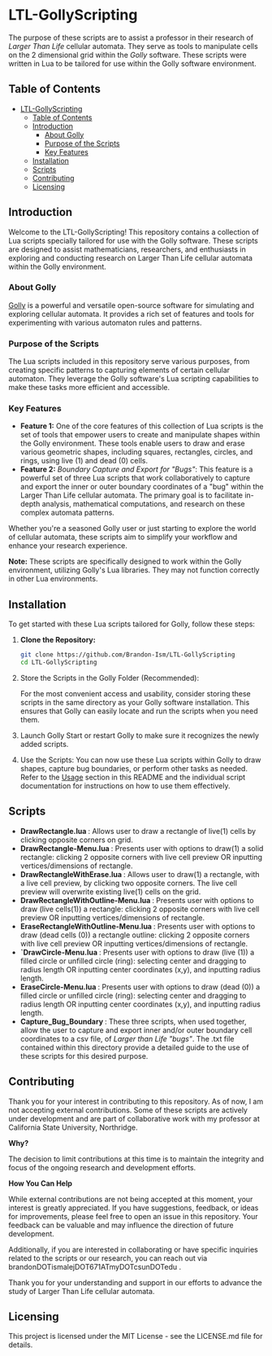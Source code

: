 # LTL-GollyScripting

The purpose of these scripts are to assist a professor in their research of _Larger Than Life_ cellular automata. They serve as tools to manipulate cells on the 2 dimensional grid within the _Golly_ software. These scripts were written in Lua to be tailored for use within the Golly software environment.

## Table of Contents

- [LTL-GollyScripting](#ltl-gollyscripting)
	- [Table of Contents](#table-of-contents)
	- [Introduction](#introduction)
		- [About Golly](#about-golly)
		- [Purpose of the Scripts](#purpose-of-the-scripts)
		- [Key Features](#key-features)
	- [Installation](#installation)
	- [Scripts](#scripts)
	- [Contributing](#contributing)
	- [Licensing](#licensing)

## Introduction

Welcome to the LTL-GollyScripting! This repository contains a collection of Lua scripts specially tailored for use with the Golly software. These scripts are designed to assist mathematicians, researchers, and enthusiasts in exploring and conducting research on Larger Than Life cellular automata within the Golly environment.

### About Golly

[Golly](https://golly.sourceforge.io/) is a powerful and versatile open-source software for simulating and exploring cellular automata. It provides a rich set of features and tools for experimenting with various automaton rules and patterns.

### Purpose of the Scripts

The Lua scripts included in this repository serve various purposes, from creating specific patterns to capturing elements of certain cellular automaton. They leverage the Golly software's Lua scripting capabilities to make these tasks more efficient and accessible.

### Key Features

- **Feature 1:** One of the core features of this collection of Lua scripts is the set of tools that empower users to create and manipulate shapes within the Golly environment. These tools enable users to draw and erase various geometric shapes, including squares, rectangles, circles, and rings, using live (1) and dead (0) cells.
- **Feature 2:** <i>Boundary Capture and Export for "Bugs"</i>: This feature is a powerful set of three Lua scripts that work collaboratively to capture and export the inner or outer boundary coordinates of a "bug" within the Larger Than Life cellular automata. The primary goal is to facilitate in-depth analysis, mathematical computations, and research on these complex automata patterns.

Whether you're a seasoned Golly user or just starting to explore the world of cellular automata, these scripts aim to simplify your workflow and enhance your research experience.

**Note:** These scripts are specifically designed to work within the Golly environment, utilizing Golly's Lua libraries. They may not function correctly in other Lua environments.

## Installation

To get started with these Lua scripts tailored for Golly, follow these steps:

1. **Clone the Repository:**

   ```bash
   git clone https://github.com/Brandon-Ism/LTL-GollyScripting
   cd LTL-GollyScripting
   ```
2. Store the Scripts in the Golly Folder (Recommended):

   For the most convenient access and usability, consider storing these scripts in the same directory as your Golly software installation. This ensures that Golly can easily locate and run the scripts when you need them.
3. Launch Golly
   Start or restart Golly to make sure it recognizes the newly added scripts.
4. Use the Scripts:
   You can now use these Lua scripts within Golly to draw shapes, capture bug boundaries, or perform other tasks as needed. Refer to the [Usage](#usage) section in this README and the individual script documentation for instructions on how to use them effectively.

## Scripts

* <b>DrawRectangle.lua </b>: Allows user to draw a rectangle of live(1) cells by clicking opposite corners on grid.
* <b>DrawRectangle-Menu.lua </b>: Presents user with options to draw(1) a solid rectangle: clicking 2 opposite corners with live cell preview OR inputting vertices/dimensions of rectangle.
* <b>DrawRectangleWithErase.lua </b>: Allows user to draw(1) a rectangle, with a live cell preview, by clicking two opposite corners. The live cell preview will overwrite existing live(1) cells on the grid.
* <b>DrawRectangleWithOutline-Menu.lua </b>: Presents user with options to draw (live cells(1)) a rectangle: clicking 2 opposite corners with live cell preview OR inputting vertices/dimensions of rectangle.
* <b>EraseRectangleWithOutline-Menu.lua </b>: Presents user with options to draw (dead cells (0)) a rectangle outline: clicking 2 opposite corners with live cell preview OR inputting vertices/dimensions of rectangle.
* <b>`DrawCircle-Menu.lua </b>: Presents user with options to draw (live (1)) a filled circle or unfilled circle (ring): selecting center and dragging to radius length OR inputting center coordinates (x,y), and inputting radius length.
* <b>EraseCircle-Menu.lua </b>: Presents user with options to draw (dead (0)) a filled circle or unfilled circle (ring): selecting center and dragging to radius length OR inputting center coordinates (x,y), and inputting radius length.
* <b>Capture_Bug_Boundary </b>: These three scripts, when used together, allow the user to capture and export inner and/or outer boundary cell coordinates to a csv file, of <i>Larger than Life "bugs"</i>. The .txt file contained within this directory provide a detailed guide to the use of these scripts for this desired purpose.

## Contributing

Thank you for your interest in contributing to this repository. As of now, I am not accepting external contributions. Some of these scripts are actively under development and are part of collaborative work with my professor at California State University, Northridge.

**Why?**

The decision to limit contributions at this time is to maintain the integrity and focus of the ongoing research and development efforts.

**How You Can Help**

While external contributions are not being accepted at this moment, your interest is greatly appreciated. If you have suggestions, feedback, or ideas for improvements, please feel free to open an issue in this repository. Your feedback can be valuable and may influence the direction of future development.

Additionally, if you are interested in collaborating or have specific inquiries related to the scripts or our research, you can reach out via brandonDOTismalejDOT671ATmyDOTcsunDOTedu .

Thank you for your understanding and support in our efforts to advance the study of Larger Than Life cellular automata.

## Licensing

This project is licensed under the MIT License - see the LICENSE.md file for details.
